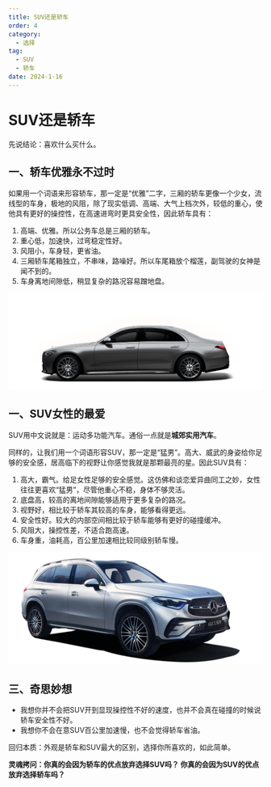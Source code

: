 ```yaml
---
title: SUV还是轿车
order: 4
category:
  - 选择
tag:
  - SUV
  - 轿车
date: 2024-1-16
---
```




# SUV还是轿车

先说结论：喜欢什么买什么。



## 一、轿车优雅永不过时

如果用一个词语来形容轿车，那一定是“优雅”二字，三厢的轿车更像一个少女，流线型的车身，极地的风阻，除了现实低调、高端、大气上档次外，较低的重心，使他具有更好的操控性，在高速进弯时更具安全性，因此轿车具有：

1. 高端、优雅。所以公务车总是三厢的轿车。
2. 重心低，加速快，过弯稳定性好。
3. 风阻小，车身轻，更省油。
4. 三厢轿车尾箱独立，不串味，路噪好。所以车尾箱放个榴莲，副驾驶的女神是闻不到的。
5. 车身离地间隙低，稍显复杂的路况容易蹭地盘。

![轿车](images/SUV还是轿车/2.png)



## 一、SUV女性的最爱

SUV用中文说就是：运动多功能汽车。通俗一点就是**城郊实用汽车**。

同样的，让我们用一个词语形容SUV，那一定是“猛男”。高大、威武的身姿给你足够的安全感，居高临下的视野让你感觉我就是那颗最亮的星。因此SUV具有：

1. 高大，霸气。给足女性足够的安全感觉。这仿佛和谈恋爱异曲同工之妙，女性往往更喜欢“猛男”，尽管他重心不稳，身体不够灵活。
2. 底盘高，较高的离地间隙能够适用于更多复杂的路况。
3. 视野好，相比较于轿车其较高的车身，能够看得更远。
4. 安全性好。较大的内部空间相比较于轿车能够有更好的碰撞缓冲。
5. 风阻大，操控性差，不适合跑高速。
6. 车身重，油耗高，百公里加速相比较同级别轿车慢。

![SUV](images/SUV还是轿车/1.png)

## 三、奇思妙想

- 我想你并不会把SUV开到显现操控性不好的速度，也并不会真在碰撞的时候说轿车安全性不好。
- 我想你不会在意SUV百公里加速慢，也不会觉得轿车省油。

回归本质：外观是轿车和SUV最大的区别，选择你所喜欢的，如此简单。

**灵魂拷问：你真的会因为轿车的优点放弃选择SUV吗？ 你真的会因为SUV的优点放弃选择轿车吗？**